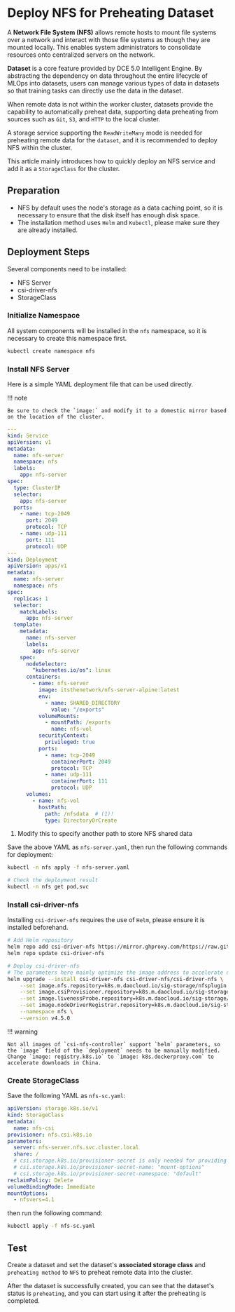 # Deploy NFS for Preheating Dataset

A **Network File System (NFS)** allows remote hosts to mount file systems over a network and
interact with those file systems as though they are mounted locally. This enables
system administrators to consolidate resources onto centralized servers on the network.

**Dataset** is a core feature provided by DCE 5.0 Intelligent Engine.
By abstracting the dependency on data throughout the entire lifecycle of MLOps
into datasets, users can manage various types of data in datasets so that
training tasks can directly use the data in the dataset.

When remote data is not within the worker cluster, datasets provide the capability
to automatically preheat data, supporting data preheating from sources such as
`Git`, `S3`, and `HTTP` to the local cluster.

A storage service supporting the `ReadWriteMany` mode is needed for preheating
remote data for the `dataset`, and it is recommended to deploy NFS within the cluster.

This article mainly introduces how to quickly deploy an NFS service and add it as a
`StorageClass` for the cluster.

## Preparation

* NFS by default uses the node's storage as a data caching point,
  so it is necessary to ensure that the disk itself has enough disk space.
* The installation method uses `Helm` and `Kubectl`, please make sure they are already installed.

## Deployment Steps

Several components need to be installed:

* NFS Server
* csi-driver-nfs
* StorageClass

### Initialize Namespace

All system components will be installed in the `nfs` namespace,
so it is necessary to create this namespace first.

```bash
kubectl create namespace nfs
```

### Install NFS Server

Here is a simple YAML deployment file that can be used directly.

!!! note

    Be sure to check the `image:` and modify it to a domestic mirror based on the location of the cluster.

```yaml titile="nfs-server.yaml"
---
kind: Service
apiVersion: v1
metadata:
  name: nfs-server
  namespace: nfs
  labels:
    app: nfs-server
spec:
  type: ClusterIP
  selector:
    app: nfs-server
  ports:
    - name: tcp-2049
      port: 2049
      protocol: TCP
    - name: udp-111
      port: 111
      protocol: UDP
---
kind: Deployment
apiVersion: apps/v1
metadata:
  name: nfs-server
  namespace: nfs
spec:
  replicas: 1
  selector:
    matchLabels:
      app: nfs-server
  template:
    metadata:
      name: nfs-server
      labels:
        app: nfs-server
    spec:
      nodeSelector:
        "kubernetes.io/os": linux
      containers:
        - name: nfs-server
          image: itsthenetwork/nfs-server-alpine:latest
          env:
            - name: SHARED_DIRECTORY
              value: "/exports"
          volumeMounts:
            - mountPath: /exports
              name: nfs-vol
          securityContext:
            privileged: true
          ports:
            - name: tcp-2049
              containerPort: 2049
              protocol: TCP
            - name: udp-111
              containerPort: 111
              protocol: UDP
      volumes:
        - name: nfs-vol
          hostPath:
            path: /nfsdata  # (1)!
            type: DirectoryOrCreate
```

1. Modify this to specify another path to store NFS shared data

Save the above YAML as `nfs-server.yaml`, then run the following commands for deployment:

```bash
kubectl -n nfs apply -f nfs-server.yaml

# Check the deployment result
kubectl -n nfs get pod,svc
```

### Install csi-driver-nfs

Installing `csi-driver-nfs` requires the use of `Helm`, please ensure it is installed beforehand.

```bash
# Add Helm repository
helm repo add csi-driver-nfs https://mirror.ghproxy.com/https://raw.githubusercontent.com/kubernetes-csi/csi-driver-nfs/master/charts
helm repo update csi-driver-nfs

# Deploy csi-driver-nfs
# The parameters here mainly optimize the image address to accelerate downloads in China
helm upgrade --install csi-driver-nfs csi-driver-nfs/csi-driver-nfs \
    --set image.nfs.repository=k8s.m.daocloud.io/sig-storage/nfsplugin \
    --set image.csiProvisioner.repository=k8s.m.daocloud.io/sig-storage/csi-provisioner \
    --set image.livenessProbe.repository=k8s.m.daocloud.io/sig-storage/livenessprobe \
    --set image.nodeDriverRegistrar.repository=k8s.m.daocloud.io/sig-storage/csi-node-driver-registrar \
    --namespace nfs \
    --version v4.5.0
```

!!! warning

    Not all images of `csi-nfs-controller` support `helm` parameters, so the `image` field of the `deployment` needs to be manually modified.
    Change `image: registry.k8s.io` to `image: k8s.dockerproxy.com` to accelerate downloads in China.

### Create StorageClass

Save the following YAML as `nfs-sc.yaml`:

```yaml title="nfs-sc.yaml"
apiVersion: storage.k8s.io/v1
kind: StorageClass
metadata:
  name: nfs-csi
provisioner: nfs.csi.k8s.io
parameters:
  server: nfs-server.nfs.svc.cluster.local
  share: /
  # csi.storage.k8s.io/provisioner-secret is only needed for providing mountOptions in DeleteVolume
  # csi.storage.k8s.io/provisioner-secret-name: "mount-options"
  # csi.storage.k8s.io/provisioner-secret-namespace: "default"
reclaimPolicy: Delete
volumeBindingMode: Immediate
mountOptions:
  - nfsvers=4.1
```

then run the following command:

```bash
kubectl apply -f nfs-sc.yaml
```

## Test

Create a dataset and set the dataset's **associated storage class** and
`preheating method` to `NFS` to preheat remote data into the cluster.

After the dataset is successfully created, you can see that the dataset's status is `preheating`,
and you can start using it after the preheating is completed.
